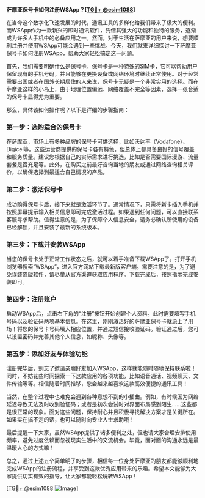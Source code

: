 **萨摩亚保号卡如何注册WSApp？[[TG💪+ @esim1088](https://t.me/s/esim1088)]**

在当今这个数字化飞速发展的时代，通讯工具的多样化给我们带来了极大的便利。而WSApp作为一款新兴的即时通讯软件，凭借其强大的功能和独特的服务，逐渐成为许多人手机中的必备应用之一。然而，对于生活在萨摩亚的用户来说，想要顺利注册并使用WSApp可能会遇到一些挑战。今天，我们就来详细探讨一下萨摩亚保号卡如何注册WSApp，帮助大家轻松搞定这一问题。

首先，我们需要明确什么是保号卡。保号卡是一种特殊的SIM卡，它可以帮助用户保留现有的手机号码，并且能够在更换设备或网络环境时继续正常使用。对于经常需要出国或者在国外长期居住的人来说，保号卡无疑是一个非常实用的选择。而在萨摩亚这样的小岛上，由于地理位置偏远、网络覆盖不完全等因素，选择一张合适的保号卡显得尤为重要。

那么，具体该如何操作呢？以下是详细的步骤指南：

### 第一步：选购适合的保号卡

在萨摩亚，市场上有多种品牌的保号卡可供选择，比如沃达丰（Vodafone）、Digicel等。这些运营商提供的保号卡各有特色，但总体上都具备良好的信号覆盖和服务质量。建议您根据自己的实际需求进行挑选，比如是否需要国际漫游、流量套餐是否充足等。此外，在购买之前最好咨询当地的朋友或通过网络查询相关评价，以确保选择到最适合自己情况的产品。

### 第二步：激活保号卡

成功购得保号卡后，接下来就是激活环节了。通常情况下，只需将新卡插入手机并按照屏幕提示输入相关信息即可完成激活过程。如果遇到任何问题，可以直接联系客服寻求帮助。值得注意的是，为了保障个人信息安全，请务必确认所使用的设备已经解锁，并且安装了最新的系统版本。

### 第三步：下载并安装WSApp

当您的保号卡处于正常工作状态之后，就可以着手准备下载WSApp了。打开手机浏览器搜索“WSApp”，进入官方网站下载最新版客户端。需要注意的是，为了避免误装盗版软件，请尽量从官方渠道获取应用程序。下载完成后，按照指示完成安装即可。

### 第四步：注册账户

启动WSApp后，点击右下角的“注册”按钮开始创建个人资料。此时需要填写手机号码以及验证码两项基本信息。在这里，刚刚激活好的萨摩亚保号卡就派上了用场！将您的保号卡号码填入相应位置，并通过短信接收验证码。验证通过后，您可以设置密码并完善其他个人信息，如昵称、头像等。

### 第五步：添加好友与体验功能

注册完毕后，别忘了邀请亲朋好友加入WSApp，这样就能随时随地保持联系啦！同时，不妨花些时间探索一下这款应用的各项功能，比如语音通话、视频聊天、文件传输等等。相信随着时间推移，您会越来越喜欢这款高效便捷的通讯工具！

当然，在整个过程中也难免会遇到各种意想不到的小插曲。例如，有时候因为网络延迟导致无法及时收到验证码；或者是初次尝试时对界面布局感到陌生……这些都是很正常的现象。面对这些问题，保持耐心并且积极寻找解决方案才是关键所在。如果实在搞不定的话，也可以随时向专业人士求助哦！

最后提醒一下大家，虽然WSApp提供了诸多便利之处，但也请大家合理安排使用频率，避免过度依赖而忽视现实生活中的交流机会。毕竟，面对面的沟通永远是最温暖人心的方式嘛！

总之，通过上述五个简单明了的步骤，相信每一位身处萨摩亚的朋友都能够顺利地完成WSApp的注册流程，并享受到这款优秀应用带来的乐趣。希望本文能够为大家提供切实有效的指导，让大家都能轻松玩转WSApp！

[[TG💪+ @esim1088](https://t.me/s/esim1088) ![Image](https://i.postimg.cc/4NQfJmqS/Snipaste-2025-05-13-00-14-12.png)]